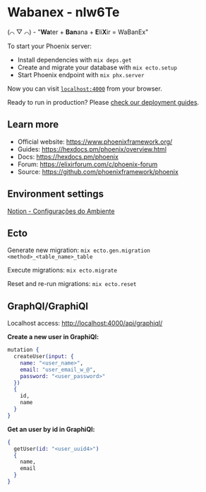 # Wabanex - nlw6Te

(⌒ ▽ ⌒) - "**Wa**ter + **Ban**ana + **E**li**X**ir = WaBanEx"

To start your Phoenix server:

  * Install dependencies with `mix deps.get`
  * Create and migrate your database with `mix ecto.setup`
  * Start Phoenix endpoint with `mix phx.server`

Now you can visit [`localhost:4000`](http://localhost:4000) from your browser.

Ready to run in production? Please [check our deployment guides](https://hexdocs.pm/phoenix/deployment.html).

## Learn more

  * Official website: https://www.phoenixframework.org/
  * Guides: https://hexdocs.pm/phoenix/overview.html
  * Docs: https://hexdocs.pm/phoenix
  * Forum: https://elixirforum.com/c/phoenix-forum
  * Source: https://github.com/phoenixframework/phoenix

## Environment settings

[Notion - Configurações do Ambiente](https://www.notion.so/Mission-Elixir-e2036a66a5784f0e94e564c6dd19fc10)

## Ecto

Generate new migration: `mix ecto.gen.migration <method>_<table_name>_table`

Execute migrations: `mix ecto.migrate`

Reset and re-run migrations: `mix ecto.reset`

## GraphQl/GraphiQl

Localhost access: [http://localhost:4000/api/graphiql/](http://localhost:4000/api/graphiql/)

**Create a new user in GraphiQl:**

```elixir
mutation {
  createUser(input: {
    name: "<user_name>",
    email: "user_email_w_@",
    password: "<user_password>"
  })
  {
    id, 
    name
  }
}
```

**Get an user by id in GraphiQl:**

```elixir
{
  getUser(id: "<user_uuid4>")
  {
    name,
    email
  }
}
```

